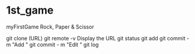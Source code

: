 # 1st_game
myFirstGame
Rock, Paper & Scissor

git clone (URL)
git remote -v Display the URL
git status 
git add 
git commit - m "Add "
git commit - m "Edit "
git log